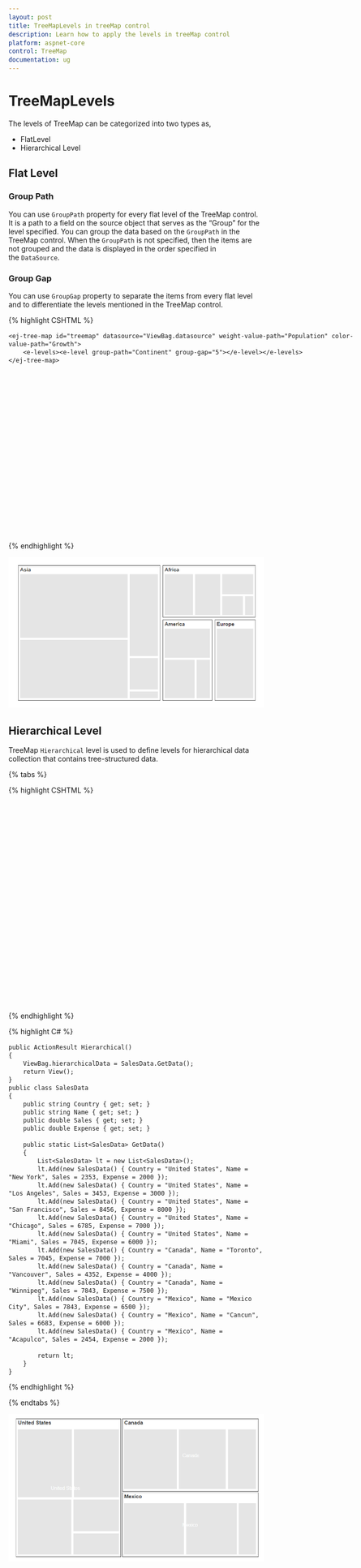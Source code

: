 ```yaml
---
layout: post
title: TreeMapLevels in treeMap control
description: Learn how to apply the levels in treeMap control
platform: aspnet-core
control: TreeMap
documentation: ug
---
```


# TreeMapLevels

The levels of TreeMap can be categorized into two types as,

* FlatLevel
* Hierarchical Level

## Flat Level

### Group Path

You can use `GroupPath` property for every flat level of the TreeMap control. It is a path to a field on the source object that serves as the “Group” for the level specified. You can group the data based on the `GroupPath` in the TreeMap control. When the `GroupPath` is not specified, then the items are not grouped and the data is displayed in the order specified in the `DataSource`.

### Group Gap

You can use `GroupGap` property to separate the items from every flat level and to differentiate the levels mentioned in the TreeMap control.

{% highlight CSHTML %}

<div style="height:400px;width:700px;">
    
    <ej-tree-map id="treemap" datasource="ViewBag.datasource" weight-value-path="Population" color-value-path="Growth">
        <e-levels><e-level group-path="Continent" group-gap="5"></e-level></e-levels>
    </ej-tree-map>

</div>

{% endhighlight %}

![](TreeMapLevels_images/TreeMapLevels_img1.png)

## Hierarchical Level

TreeMap `Hierarchical` level is used to define levels for hierarchical data collection that contains tree-structured data.

{% tabs %}

{% highlight CSHTML %}
 
<div style="height:400px;width:700px;">
    <ej-tree-map id="container" datasource="ViewBag.hierarchicalData" color-value-path="Expense" weight-value-path="Sales">
        <e-levels>
            <e-level group-path="Country" header-height="25" show-labels="true"></e-level>
        </e-levels>
        <e-desaturation-color-mapping from="1" to="0.5" range-minimum="2000" range-maximum="8000">
        </e-desaturation-color-mapping>
    </ej-tree-map>
</div>

{% endhighlight %}

{% highlight C# %}

	public ActionResult Hierarchical()
	{
		ViewBag.hierarchicalData = SalesData.GetData();
		return View();
	}
	public class SalesData
	{
		public string Country { get; set; }
		public string Name { get; set; }
		public double Sales { get; set; }
		public double Expense { get; set; }

		public static List<SalesData> GetData()
		{
			List<SalesData> lt = new List<SalesData>();
			lt.Add(new SalesData() { Country = "United States", Name = "New York", Sales = 2353, Expense = 2000 });
			lt.Add(new SalesData() { Country = "United States", Name = "Los Angeles", Sales = 3453, Expense = 3000 });
			lt.Add(new SalesData() { Country = "United States", Name = "San Francisco", Sales = 8456, Expense = 8000 });
			lt.Add(new SalesData() { Country = "United States", Name = "Chicago", Sales = 6785, Expense = 7000 });
			lt.Add(new SalesData() { Country = "United States", Name = "Miami", Sales = 7045, Expense = 6000 });
			lt.Add(new SalesData() { Country = "Canada", Name = "Toronto", Sales = 7045, Expense = 7000 });
			lt.Add(new SalesData() { Country = "Canada", Name = "Vancouver", Sales = 4352, Expense = 4000 });
			lt.Add(new SalesData() { Country = "Canada", Name = "Winnipeg", Sales = 7843, Expense = 7500 });
			lt.Add(new SalesData() { Country = "Mexico", Name = "Mexico City", Sales = 7843, Expense = 6500 });
			lt.Add(new SalesData() { Country = "Mexico", Name = "Cancun", Sales = 6683, Expense = 6000 });
			lt.Add(new SalesData() { Country = "Mexico", Name = "Acapulco", Sales = 2454, Expense = 2000 });

			return lt;
		}
	}

{% endhighlight %}

{% endtabs %}  

![](TreeMapLevels_images/TreeMapLevels_img2.png)